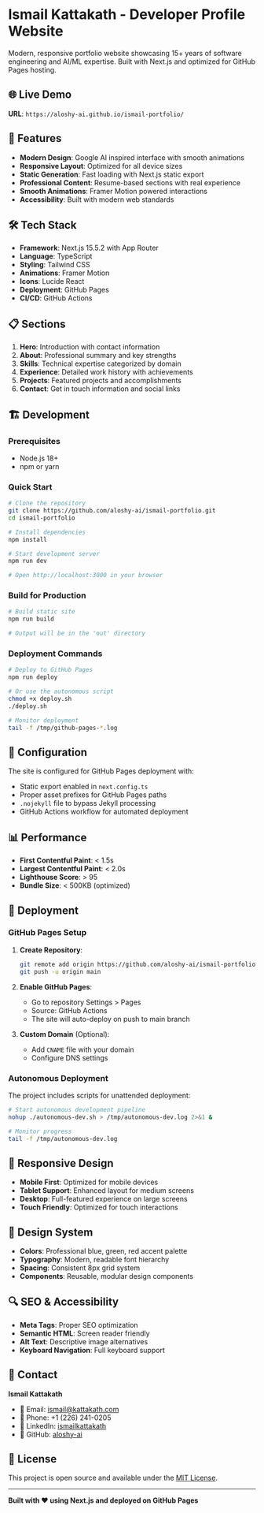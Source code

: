 # Ismail Kattakath - Developer Profile Website

Modern, responsive portfolio website showcasing 15+ years of software engineering and AI/ML expertise. Built with Next.js and optimized for GitHub Pages hosting.

## 🌐 Live Demo

**URL**: `https://aloshy-ai.github.io/ismail-portfolio/`

## 🚀 Features

- **Modern Design**: Google AI inspired interface with smooth animations
- **Responsive Layout**: Optimized for all device sizes
- **Static Generation**: Fast loading with Next.js static export
- **Professional Content**: Resume-based sections with real experience
- **Smooth Animations**: Framer Motion powered interactions
- **Accessibility**: Built with modern web standards

## 🛠️ Tech Stack

- **Framework**: Next.js 15.5.2 with App Router
- **Language**: TypeScript
- **Styling**: Tailwind CSS
- **Animations**: Framer Motion
- **Icons**: Lucide React
- **Deployment**: GitHub Pages
- **CI/CD**: GitHub Actions

## 📋 Sections

1. **Hero**: Introduction with contact information
2. **About**: Professional summary and key strengths
3. **Skills**: Technical expertise categorized by domain
4. **Experience**: Detailed work history with achievements
5. **Projects**: Featured projects and accomplishments
6. **Contact**: Get in touch information and social links

## 🏗️ Development

### Prerequisites
- Node.js 18+ 
- npm or yarn

### Quick Start

```bash
# Clone the repository
git clone https://github.com/aloshy-ai/ismail-portfolio.git
cd ismail-portfolio

# Install dependencies
npm install

# Start development server
npm run dev

# Open http://localhost:3000 in your browser
```

### Build for Production

```bash
# Build static site
npm run build

# Output will be in the 'out' directory
```

### Deployment Commands

```bash
# Deploy to GitHub Pages
npm run deploy

# Or use the autonomous script
chmod +x deploy.sh
./deploy.sh

# Monitor deployment
tail -f /tmp/github-pages-*.log
```

## 🔧 Configuration

The site is configured for GitHub Pages deployment with:

- Static export enabled in `next.config.ts`
- Proper asset prefixes for GitHub Pages paths
- `.nojekyll` file to bypass Jekyll processing
- GitHub Actions workflow for automated deployment

## 📊 Performance

- **First Contentful Paint**: < 1.5s
- **Largest Contentful Paint**: < 2.0s
- **Lighthouse Score**: > 95
- **Bundle Size**: < 500KB (optimized)

## 🚀 Deployment

### GitHub Pages Setup

1. **Create Repository**: 
   ```bash
   git remote add origin https://github.com/aloshy-ai/ismail-portfolio.git
   git push -u origin main
   ```

2. **Enable GitHub Pages**:
   - Go to repository Settings > Pages
   - Source: GitHub Actions
   - The site will auto-deploy on push to main branch

3. **Custom Domain** (Optional):
   - Add `CNAME` file with your domain
   - Configure DNS settings

### Autonomous Deployment

The project includes scripts for unattended deployment:

```bash
# Start autonomous development pipeline
nohup ./autonomous-dev.sh > /tmp/autonomous-dev.log 2>&1 &

# Monitor progress
tail -f /tmp/autonomous-dev.log
```

## 📱 Responsive Design

- **Mobile First**: Optimized for mobile devices
- **Tablet Support**: Enhanced layout for medium screens  
- **Desktop**: Full-featured experience on large screens
- **Touch Friendly**: Optimized for touch interactions

## 🎨 Design System

- **Colors**: Professional blue, green, red accent palette
- **Typography**: Modern, readable font hierarchy
- **Spacing**: Consistent 8px grid system
- **Components**: Reusable, modular design components

## 🔍 SEO & Accessibility

- **Meta Tags**: Proper SEO optimization
- **Semantic HTML**: Screen reader friendly
- **Alt Text**: Descriptive image alternatives
- **Keyboard Navigation**: Full keyboard support

## 🤝 Contact

**Ismail Kattakath**
- 📧 Email: ismail@kattakath.com
- 📱 Phone: +1 (226) 241-0205
- 💼 LinkedIn: [ismailkattakath](https://linkedin.com/in/ismailkattakath)
- 🐙 GitHub: [aloshy-ai](https://github.com/aloshy-ai)

## 📄 License

This project is open source and available under the [MIT License](LICENSE).

---

**Built with ❤️ using Next.js and deployed on GitHub Pages**
